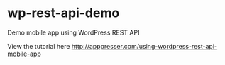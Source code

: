 wp-rest-api-demo
================

Demo mobile app using WordPress REST API

View the tutorial here http://apppresser.com/using-wordpress-rest-api-mobile-app
